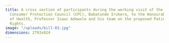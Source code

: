 ```yaml
---
title: A cross section of participants during the working visit of the Director General,
  Consumer Protection Council (CPC), Babatunde Irukera, to the Honourable Minister
  of Health, Professor Isaac Adewole and his team on the proposed Patients’ Bill of
  Rights.
image: "/uploads/bill-03.jpg"
dimensions: 2793x824
---
```


